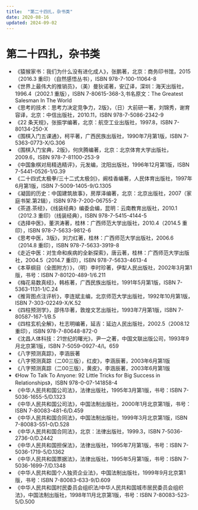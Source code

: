 ```yaml
---
title:  "第二十四扎，杂书类"
date: 2020-08-16
updated: 2024-09-02
---
```


# 第二十四扎，杂书类 #

- 《猿猴家书：我们为什么没有进化成人》，张鹏著，北京：商务印书馆，2015（2016.3 重印）（自然感悟丛书），ISBN 978-7-100-11064-8
- 《世界上最伟大的推销员》，（美）曼狄诺著，安辽译，深圳：海天出版社，1996.4（2002.1 重版），ISBN 7-80615-368-3,书名原文：The Greatest Salesman In The World
- 《思考的技术：思考力决定竞争力，2版》，（日）大前研一著，刘锦秀，谢育容译，北京：中信出版社，2010.11，ISBN 978-7-5086-2342-9
- 《22 条天规》，张振学编著，北京：航空工业出版社，1997.8，ISBN 7-80134-250-X
- 《围棋入门五课通》，柯平著，广西民族出版社，1990年7月第1版，ISBN 7-5363-0773-X/G.306
- 《围棋入门宝典，2版》，何庆腾编著，北京：北京体育大学出版社，2009.6，ISBN 978-7-81100-253-9
- 《中国象棋对局精选精评》，元发编，沈阳出版社，1996年12月第1版，ISBN 7-5441-0526-1/G.39
- 《二十四式太极拳/三十二式太极剑》，阚桂香编著，人民体育出版社，1997年6月第1版，ISBN 7-5009-1405-9/G.1305
- 《凝固的历史：中国建筑故事》，房厚泽编著，北京：北京出版社，2007（家庭书架.第2辑），ISBN 978-7-200-06755-2
- 《茶道.茶经》，《线装经典》编委会编，昆明：云南教育出版社，2010.1（2012.3 重印）（线装经典），ISBN 978-7-5415-4144-5
- 《选择中医》，董洪涛著，桂林：广西师范大学出版社，2010.4（2014.5 重印），ISBN 978-7-5633-9812-6
- 《思考中医，3版》，刘力红著，桂林：广西师范大学出版社，2006.6（2014.8 重印），ISBN 978-7-5633-3919-8
- 《走近中医：对生命和疾病的全新探索》，唐云著，桂林：广西师范大学出版社，2004.5（2014.7 重印），ISBN 978-7-5633-4613-4
- 《本草纲目（全图附方）》，（明）李时珍著，伊犁人民出版社，2002年3月第1版，书号：ISBN 7-80120-489-1/6.211
- 《梅花易数真经》，韩栋著，广西民族出版社，1991年5月第1版，ISBN 7-5363-1131-1/C.24
- 《推背图点注评析》，李连斌主编，北京师范大学出版社，1992年10月第1版，ISBN 7-303-02249-X/K.52
- 《四柱预测学》，邵伟华著，敦煌文艺出版社，1993年7月第1版，ISBN 7-80587-167-1/B.5
- 《四柱玄机全解》，杜志明编著，延吉：延边人民出版社，2002.5（2008.12 重印），ISBN 978-7-80648-872-0
- 《沈昌人体科技：21世纪的曙光》，尹一之著，中国文联出版公司，1993年9月北京第1版，ISBN 7-5059-0927-4/I。659
- 《八字预测真踪》，李涵辰著
- 《八字预测真踪（二00三版），红皮》，李涵辰著，2003年6月第1版
- 《八字预测真踪（二00三版），黄皮》，李涵辰著，2003年6月第1版
- 《How To Talk To Anyone: 92 Little Tricks for Big Success in Relationships》，ISBN 978-0-07-141858-4
- 《中华人民共和国公司法》，法律出版社，1995年3月第1版，书号：ISBN 7-5036-1655-5/D.1323
- 《中华人民共和国公司法》，中国法制出版社，2000年1月北京第1版，书号：ISBN 7-80083-481-6/D.459
- 《中华人民共和国合同法》，中国法制出版社，1999年3月北京第1版，ISBN 7-80083-551-0/D.528
- 《中华人民共和国合同法》，北京：法律出版社，1999.3，ISBN 7-5036-2736-0/D.2442
- 《中华人民共和国担保法》，法律出版社，1995年7月第1版，书号：ISBN 7-5036-1719-5/D.1362
- 《中华人民共和国票据法》，法律出版社，1995年5月第1版，书号：ISBN 7-5036-1699-7/D.1348
- 《中华人民共和国个人独资企业法》，中国法制出版社，1999年9月北京第1版，书号：ISBN 7-80083-633-9/D.609
- 《中华人民共和国村民委员会组织法/中华人民共和国城市居民委员会组织法》，中国法制出版社，1998年11月北京第1版，书号：ISBN 7-80083-523-5/D.500